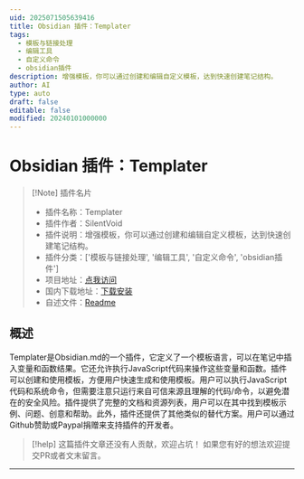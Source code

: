 ```yaml
---
uid: 2025071505639416
title: Obsidian 插件：Templater
tags:
  - 模板与链接处理
  - 编辑工具
  - 自定义命令
  - obsidian插件
description: 增强模板，你可以通过创建和编辑自定义模板，达到快速创建笔记结构。
author: AI
type: auto
draft: false
editable: false
modified: 20240101000000
---
```


# Obsidian 插件：Templater

> [!Note] 插件名片
> - 插件名称：Templater
> - 插件作者：SilentVoid
> - 插件说明：增强模板，你可以通过创建和编辑自定义模板，达到快速创建笔记结构。
> - 插件分类：['模板与链接处理', '编辑工具', '自定义命令', 'obsidian插件']
> - 项目地址：[点我访问](https://github.com/SilentVoid13/Templater)
> - 国内下载地址：[下载安装](https://pkmer.cn/products/plugin/pluginMarket/?templater-obsidian)
> - 自述文件：[Readme](https://ghproxy.net/https://raw.githubusercontent.com/SilentVoid13/Templater/master/README.md)



## 概述

Templater是Obsidian.md的一个插件，它定义了一个模板语言，可以在笔记中插入变量和函数结果。它还允许执行JavaScript代码来操作这些变量和函数。插件可以创建和使用模板，方便用户快速生成和使用模板。用户可以执行JavaScript代码和系统命令，但需要注意只运行来自可信来源且理解的代码/命令，以避免潜在的安全风险。插件提供了完整的文档和资源列表，用户可以在其中找到模板示例、问题、创意和帮助。此外，插件还提供了其他类似的替代方案。用户可以通过Github赞助或Paypal捐赠来支持插件的开发者。


> [!help] 
> 这篇插件文章还没有人贡献，欢迎占坑！
> 如果您有好的想法欢迎提交PR或者文末留言。
> 

---


